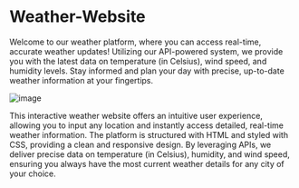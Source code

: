 # Weather-Website
Welcome to our weather platform, where you can access real-time, accurate weather updates! Utilizing our API-powered system, we provide you with the latest data on temperature (in Celsius), wind speed, and humidity levels. Stay informed and plan your day with precise, up-to-date weather information at your fingertips.

![image](https://github.com/user-attachments/assets/b61f2191-bfcc-4f36-afd0-b407cb56421d)


This interactive weather website offers an intuitive user experience, allowing you to input any location and instantly access detailed, real-time weather information. The platform is structured with HTML and styled with CSS, providing a clean and responsive design. By leveraging APIs, we deliver precise data on temperature (in Celsius), humidity, and wind speed, ensuring you always have the most current weather details for any city of your choice.

